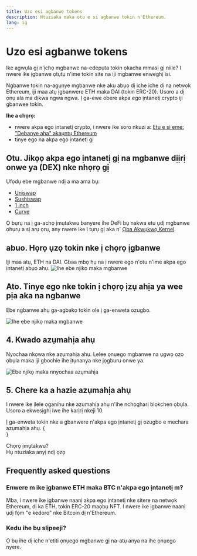 ```yaml
---
title: Uzo esi agbanwe tokens
description: Ntuziaka maka otu e si agbanwe tokin n'Ethereum.
lang: ig
---
```


# Uzo esi agbanwe tokens

Ike agwụla gị n'ịchọ mgbanwe na-edepụta tokin ọkacha mmasị gị niile? I nwere ike ịgbanwe ọtụtụ n'ime tokin site na iji mgbanwe enweghị isi.

Ngbanwe tokin na-agụnye mgbanwe nke akụ abụọ dị iche iche dị na netwọk Ethereum, iji maa atụ ịgbanwere ETH maka DAI (tokin ERC-20). Usoro a dị ọnụ ala ma dịkwa ngwa ngwa. Ị ga-ewe obere akpa ego ịntanetị crypto iji gbanwee tokin.

**Ihe a chọrọ:**

- nwere akpa ego ịntanetị crypto, i nwere ike soro nkuzi a: [Etu e si eme: "Debanye aha" akaụntụ Ethereum](/guides/how-to-register-an-ethereum-account/)
- tinye ego na akpa ego ịntanetị gị

## Otu. Jikọọ akpa ego ịntanetị gị na mgbanwe dịịrị onwe ya (DEX) nke nhọrọ gị

Ụfọdụ ebe mgbanwe ndị a ma ama bụ:

- [Uniswap](https://app.uniswap.org/#/swap)
- [Sushiswap](https://www.sushi.com/swap)
- [1 inch](https://app.1inch.io/#/1/unified/swap/ETH/DAI)
- [Curve](https://curve.fi/#/ethereum/swap)

Ọ bụrụ na ị ga-achọ ịmụtakwu banyere ihe DeFi bụ nakwa etu ụdị mgbanwe ọhụrụ a sị arụ ọrụ, any nwere ike ị tụrụ gị aka n' [Ọba Akwụkwọ Kernel](https://library.kernel.community/Topic+-+DeFi/Topic+-+DeFi).

## abuo. Họrọ ụzọ tokin nke ị chọrọ ịgbanwe

Iji maa atụ, ETH na DAI. Gbaa mbọ hụ na i nwere ego n'otu n'ime akpa ego ịntanetị abụọ ahụ. ![Ihe ebe njikọ maka mgbanwe](./swap1.png)

## Ato. Tinye ego nke tokin ị chọrọ ịzụ ahịa ya wee pịa aka na ngbanwe

Ebe ngbanwe ahụ ga-agbakọ tokin ole ị ga-enweta ozugbo.

![Ihe ebe njikọ maka mgbanwe](./swap2.png)

## 4. Kwado azụmahịa ahụ

Nyochaa nkọwa nke azụmahịa ahụ. Lelee ọnụego mgbanwe na ụgwọ ọzọ ọbụla maka iji gbochie ihe ịtụnanya nke jọgburu onwe ya.

![Ebe njikọ maka nnyochaa azụmahịa](./swap3.png)

## 5. Chere ka a hazie azụmahịa ahụ

I nwere ike ịlele ọganihu nke azụmahịa ahụ n'ihe nchọgharị blọkchen ọbụla. Usoro a ekwesịghị iwe ihe karịrị nkeji 10.

Ị ga-enweta tokin nke a gbanwere n'akpa ego ịntanetị gị ozugbo e mechara azụmahịa ahụ.
{
	<br />
}

<InfoBanner shouldSpaceBetween emoji=":eyes:">
  <div>Chọrọ ịmụtakwu?</div>
  <ButtonLink to="/guides/">
    Hụ ntuziaka anyị ndị ọzọ
  </ButtonLink>
</InfoBanner>

## Frequently asked questions

### Enwere m ike ịgbanwe ETH maka BTC n'akpa ego ịntanetị m?

Mba, i nwere ike ịgbanwe naanị akpa ego ịntanetị nke sitere na netwọk Ethereum, dị ka ETH, tokin ERC-20 maọbụ NFT. I nwere ike ịgbanwe naanị ụdị fọm "e kedoro" nke Bitcoin dị n'Ethereum.

### Kedu ihe bụ slịpeeji?

Ọ bụ ihe dị iche n'etiti ọnụego mgbanwe gị na-atụ anya na ihe ọnụego nyere.
